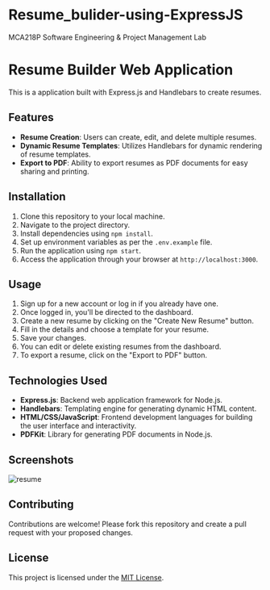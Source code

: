 # Resume_bulider-using-ExpressJS
MCA218P Software Engineering &amp; Project Management Lab

# Resume Builder Web Application

This is a application built with Express.js and Handlebars to create resumes.

## Features

- **Resume Creation**: Users can create, edit, and delete multiple resumes.
- **Dynamic Resume Templates**: Utilizes Handlebars for dynamic rendering of resume templates.
- **Export to PDF**: Ability to export resumes as PDF documents for easy sharing and printing.


## Installation

1. Clone this repository to your local machine.
2. Navigate to the project directory.
3. Install dependencies using `npm install`.
4. Set up environment variables as per the `.env.example` file.
5. Run the application using `npm start`.
6. Access the application through your browser at `http://localhost:3000`.

## Usage

1. Sign up for a new account or log in if you already have one.
2. Once logged in, you'll be directed to the dashboard.
3. Create a new resume by clicking on the "Create New Resume" button.
4. Fill in the details and choose a template for your resume.
5. Save your changes.
6. You can edit or delete existing resumes from the dashboard.
7. To export a resume, click on the "Export to PDF" button.

## Technologies Used

- **Express.js**: Backend web application framework for Node.js.
- **Handlebars**: Templating engine for generating dynamic HTML content.
- **HTML/CSS/JavaScript**: Frontend development languages for building the user interface and interactivity.
- **PDFKit**: Library for generating PDF documents in Node.js.

## Screenshots
![resume](https://github.com/012rahulranjan/Resume_bulider-using-ExpressJS/assets/89831083/38dc8064-931e-41ff-939d-f67f8210b332)


## Contributing

Contributions are welcome! Please fork this repository and create a pull request with your proposed changes.

## License

This project is licensed under the [MIT License](LICENSE).

